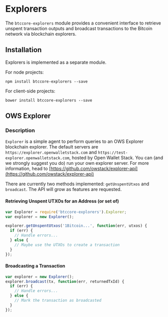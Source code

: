 # Explorers
The `btccore-explorers` module provides a convenient interface to retrieve unspent transaction outputs and broadcast transactions to the Bitcoin network via blockchain explorers.

## Installation
Explorers is implemented as a separate module.

For node projects:

```
npm install btccore-explorers --save
```

For client-side projects:

```
bower install btccore-explorers --save
```

## OWS Explorer
### Description
`Explorer` is a simple agent to perform queries to an OWS Explorer blockchain explorer. The default servers are `https://explorer.openwalletstack.com` and `https://test-explorer.openwalletstack.com`, hosted by Open Wallet Stack. You can (and we strongly suggest you do) run your own explorer server. For more information, head to [https://github.com/owstack/explorer-api](https://github.com/owstack/explorer-api)

There are currently two methods implemented: `getUnspentUtxos` and `broadcast`. The API will grow as features are requested.

#### Retrieving Unspent UTXOs for an Address (or set of)

```javascript
var Explorer = require('btccore-explorers').Explorer;
var explorer = new Explorer();

explorer.getUnspentUtxos('1Bitcoin...', function(err, utxos) {
  if (err) {
    // Handle errors...
  } else {
    // Maybe use the UTXOs to create a transaction
  }
});
```

#### Broadcasting a Transaction

```javascript
var explorer = new Explorer();
explorer.broadcast(tx, function(err, returnedTxId) {
  if (err) {
    // Handle errors...
  } else {
    // Mark the transaction as broadcasted
  }
});
```
